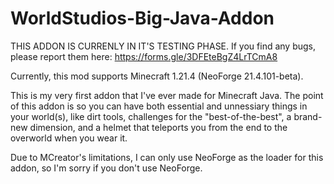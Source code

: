 # WorldStudios-Big-Java-Addon

THIS ADDON IS CURRENLY IN IT'S TESTING PHASE. If you find any bugs, please report them here: https://forms.gle/3DFEteBgZ4LrTCmA8

Currently, this mod supports Minecraft 1.21.4 (NeoForge 21.4.101-beta).

This is my very first addon that I've ever made for Minecraft Java. The point of this addon is so you can have both essential and unnessiary things in your world(s), like dirt tools, challenges for the "best-of-the-best", a brand-new dimension, and a helmet that teleports you from the end to the overworld when you wear it.

Due to MCreator's limitations, I can only use NeoForge as the loader for this addon, so I'm sorry if you don't use NeoForge.
